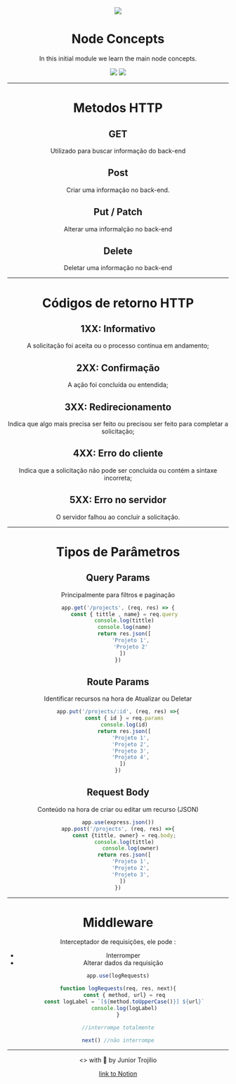 <div align="center">
  <img src="https://user-images.githubusercontent.com/39541807/81132560-3a20a000-8f25-11ea-8179-4f4540936787.png">
<div>
<h1 align="center"> Node Concepts</h1>

<p align="center">In this initial module we learn the main node concepts.</p>
<div display="inline" align="center">
<img src="https://img.shields.io/github/license/juniortrojilio/concept-node-gostack" >
<img src="https://img.shields.io/github/last-commit/juniortrojilio/concept-node-gostack">
</div>

---

# Metodos HTTP

## GET

Utilizado para buscar informação do back-end

## Post

Criar uma informação no back-end.

## Put / Patch

Alterar uma informalção no back-end

## Delete

Deletar uma informação no back-end

---

# Códigos de retorno HTTP

## **1XX**: Informativo

A solicitação foi aceita ou o processo continua em andamento;

## 2**XX**: Confirmação

A ação foi concluída ou entendida;

## **3XX**: Redirecionamento

Indica que algo mais precisa ser feito ou precisou ser feito para completar a solicitação;

## **4XX**: Erro do cliente

Indica que a solicitação não pode ser concluída ou contém a sintaxe incorreta;

## **5XX**: Erro no servidor

O servidor falhou ao concluir a solicitação.

---

# Tipos de Parâmetros

## Query Params

Principalmente para filtros e paginação

```jsx
app.get('/projects', (req, res) => {
    const { tittle , name} = req.query
    console.log(tittle)
    console.log(name)
    return res.json([
        'Projeto 1',
        'Projeto 2'
    ]) 
})
```

## Route Params

Identificar recursos na hora de Atualizar ou Deletar

```jsx
app.put('/projects/:id', (req, res) =>{
    const { id } = req.params
    console.log(id)
    return res.json([
        'Projeto 1',
        'Projeto 2',
        'Projeto 3',
        'Projeto 4',
    ]) 
})
```

## Request Body

Conteúdo na hora de criar ou editar um recurso (JSON)

```jsx
app.use(express.json())
app.post('/projects', (req, res) =>{
    const {tittle, owner} = req.body;
    console.log(tittle)
		console.log(owner)
    return res.json([
        'Projeto 1',
        'Projeto 2',
        'Projeto 3',
    ]) 
})
```

---

# Middleware

Interceptador de requisições, ele pode :

- Interromper
- Alterar dados da requisição

```jsx
app.use(logRequests)

function logRequests(req, res, next){
    const { method, url} = req
    const logLabel = `[${method.toUpperCase()}] ${url}`
    console.log(logLabel)
}

//interrompe totalmente

next() //não interrompe
```

---
<p align="center"> <> with 💙 by Junior Trojilio </p>
<a href="https://www.notion.so/Modulo-01-Node-0767935399044cce8e70d56974e03f9c" align="center"> link to Notion <a>
